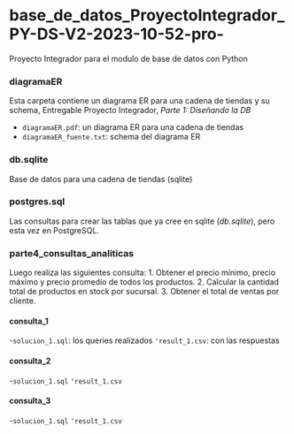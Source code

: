 # base_de_datos_ProyectoIntegrador_PY-DS-V2-2023-10-52-pro-
Proyecto Integrador para el modulo de base de datos con Python

### diagramaER
Esta carpeta contiene un diagrama ER para una cadena de tiendas y su schema, Entregable Proyecto Integrador, *Parte 1: Diseñando la DB*

- `diagramaER.pdf`: un diagrama ER para una cadena de tiendas
- `diagramaER_fuente.txt`: schema del diagrama ER

### db.sqlite
Base de datos para una cadena de tiendas (sqlite)

### postgres.sql
Las consultas para crear las tablas que ya cree en sqlite (*_db.sqlite_*), pero esta vez en PostgreSQL.

### parte4_consultas_analiticas
Luego realiza las siguientes consulta:
    1. Obtener el precio mínimo, precio máximo y precio promedio de todos los productos.
    2. Calcular la cantidad total de productos en stock por sucursal.
    3. Obtener el total de ventas por cliente.
    
#### consulta_1
-`solucion_1.sql`: los queries realizados 
`'result_1.csv`: con las respuestas 
#### consulta_2	
-`solucion_1.sql`
`'result_1.csv`
#### consulta_3
-`solucion_1.sql`
`'result_1.csv`
